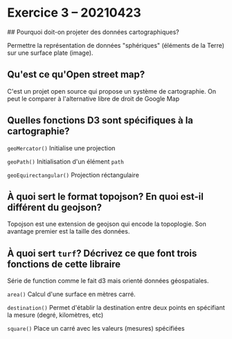 # Exercice 3 – 20210423

## Pourquoi doit-on projeter des données cartographiques?

Permettre la représentation de données "sphériques" (éléments de la Terre) sur une surface plate (image).

## Qu'est ce qu'Open street map?

C'est un projet open source qui propose un système de cartographie. On peut le comparer à l'alternative libre de droit de Google Map

## Quelles fonctions D3 sont spécifiques à la cartographie?

`geoMercator()`
Initialise une projection 

`geoPath()`
Initialisation d'un élément `path`

`geoEquirectangular()`
Projection réctangulaire

## À quoi sert le format topojson? En quoi est-il différent du geojson?

Topojson est une extension de geojson qui encode la topoplogie. Son avantage premier est la taille des données.

## À quoi sert `turf`? Décrivez ce que font trois fonctions de cette libraire

Série de function comme le fait d3 mais orienté données géospatiales.

`area()`
Calcul d'une surface en mètres carré.

`destination()`
Permet d'établir la destination entre deux points en spécifiant la mesure (degré, kilomètres, etc)


`square()`
Place un carré avec les valeurs (mesures) spécifiées